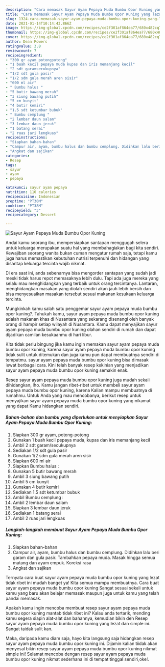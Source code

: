 ```yaml
---
description: "Cara memasak Sayur Ayam Pepaya Muda Bumbu Opor Kuning yang lezat dan Mudah Dibuat"
title: "Cara memasak Sayur Ayam Pepaya Muda Bumbu Opor Kuning yang lezat dan Mudah Dibuat"
slug: 1324-cara-memasak-sayur-ayam-pepaya-muda-bumbu-opor-kuning-yang-lezat-dan-mudah-dibuat
date: 2021-01-14T10:14:43.866Z
image: https://img-global.cpcdn.com/recipes/ce2f301af864ea77/680x482cq70/sayur-ayam-pepaya-muda-bumbu-opor-kuning-foto-resep-utama.jpg
thumbnail: https://img-global.cpcdn.com/recipes/ce2f301af864ea77/680x482cq70/sayur-ayam-pepaya-muda-bumbu-opor-kuning-foto-resep-utama.jpg
cover: https://img-global.cpcdn.com/recipes/ce2f301af864ea77/680x482cq70/sayur-ayam-pepaya-muda-bumbu-opor-kuning-foto-resep-utama.jpg
author: Dean Powers
ratingvalue: 3.8
reviewcount: 7
recipeingredient:
- "300 gr ayam potongpotong"
- "1 buah kecil pepaya muda kupas dan iris memanjang kecil"
- "2 sdt garamsecukupnya"
- "1/2 sdt gula pasir"
- "1/2 sdm gula merah aren sisir"
- "600 ml air"
- " Bumbu halus "
- "5 butir bawang merah"
- "3 siung bawang putih"
- "5 cm kunyit"
- "4 butir kemiri"
- "1.5 sdt ketumbar bubuk"
- " Bumbu cemplung "
- "2 lembar daun salam"
- "3 lembar daun jeruk"
- "1 batang serai"
- "2 ruas jari lengkuas"
recipeinstructions:
- "Siapkan bahan-bahan"
- "Campur air, ayam, bumbu halus dan bumbu cemplung. Didihkan lalu beri garam dan gula pasir. Tambahkan pepaya muda. Masak hingga semua matang dan ayam empuk. Koreksi rasa"
- "Angkat dan sajikan"
categories:
- Resep
tags:
- sayur
- ayam
- pepaya

katakunci: sayur ayam pepaya 
nutrition: 110 calories
recipecuisine: Indonesian
preptime: "PT30M"
cooktime: "PT38M"
recipeyield: "3"
recipecategory: Dessert

---
```



![Sayur Ayam Pepaya Muda Bumbu Opor Kuning](https://img-global.cpcdn.com/recipes/ce2f301af864ea77/680x482cq70/sayur-ayam-pepaya-muda-bumbu-opor-kuning-foto-resep-utama.jpg)

Andai kamu seorang ibu, mempersiapkan santapan menggugah selera untuk keluarga merupakan suatu hal yang membahagiakan bagi kita sendiri. Kewajiban seorang  wanita bukan cuman mengatur rumah saja, tetapi kamu juga harus memastikan kebutuhan nutrisi terpenuhi dan hidangan yang disantap keluarga tercinta wajib nikmat.

Di era  saat ini, anda sebenarnya bisa mengorder santapan yang sudah jadi meski tidak harus repot memasaknya lebih dulu. Tapi ada juga mereka yang selalu mau menghidangkan yang terbaik untuk orang tercintanya. Lantaran, menghidangkan masakan yang diolah sendiri akan jauh lebih bersih dan bisa menyesuaikan masakan tersebut sesuai makanan kesukaan keluarga tercinta. 



Mungkinkah kamu salah satu penggemar sayur ayam pepaya muda bumbu opor kuning?. Tahukah kamu, sayur ayam pepaya muda bumbu opor kuning adalah makanan khas di Nusantara yang sekarang disenangi oleh banyak orang di hampir setiap wilayah di Nusantara. Kamu dapat menyajikan sayur ayam pepaya muda bumbu opor kuning olahan sendiri di rumah dan dapat dijadikan camilan kesukaanmu di hari libur.

Kita tidak perlu bingung jika kamu ingin memakan sayur ayam pepaya muda bumbu opor kuning, karena sayur ayam pepaya muda bumbu opor kuning tidak sulit untuk ditemukan dan juga kamu pun dapat membuatnya sendiri di tempatmu. sayur ayam pepaya muda bumbu opor kuning bisa dimasak lewat berbagai cara. Kini telah banyak resep kekinian yang menjadikan sayur ayam pepaya muda bumbu opor kuning semakin enak.

Resep sayur ayam pepaya muda bumbu opor kuning juga mudah sekali dihidangkan, lho. Kamu jangan ribet-ribet untuk membeli sayur ayam pepaya muda bumbu opor kuning, karena Kalian mampu membuatnya di rumahmu. Untuk Anda yang mau mencobanya, berikut resep untuk menyajikan sayur ayam pepaya muda bumbu opor kuning yang nikamat yang dapat Kamu hidangkan sendiri.

<!--inarticleads1-->

##### Bahan-bahan dan bumbu yang diperlukan untuk menyiapkan Sayur Ayam Pepaya Muda Bumbu Opor Kuning:

1. Siapkan 300 gr ayam, potong-potong
1. Gunakan 1 buah kecil pepaya muda, kupas dan iris memanjang kecil
1. Ambil 2 sdt garam/secukupnya
1. Sediakan 1/2 sdt gula pasir
1. Gunakan 1/2 sdm gula merah aren sisir
1. Siapkan 600 ml air
1. Siapkan  Bumbu halus :
1. Gunakan 5 butir bawang merah
1. Ambil 3 siung bawang putih
1. Ambil 5 cm kunyit
1. Gunakan 4 butir kemiri
1. Sediakan 1.5 sdt ketumbar bubuk
1. Ambil  Bumbu cemplung :
1. Ambil 2 lembar daun salam
1. Siapkan 3 lembar daun jeruk
1. Sediakan 1 batang serai
1. Ambil 2 ruas jari lengkuas




<!--inarticleads2-->

##### Langkah-langkah membuat Sayur Ayam Pepaya Muda Bumbu Opor Kuning:

1. Siapkan bahan-bahan
1. Campur air, ayam, bumbu halus dan bumbu cemplung. Didihkan lalu beri garam dan gula pasir. Tambahkan pepaya muda. Masak hingga semua matang dan ayam empuk. Koreksi rasa
1. Angkat dan sajikan




Ternyata cara buat sayur ayam pepaya muda bumbu opor kuning yang lezat tidak ribet ini mudah banget ya! Kita semua mampu membuatnya. Cara buat sayur ayam pepaya muda bumbu opor kuning Sangat sesuai sekali untuk kamu yang baru akan belajar memasak maupun juga untuk kamu yang telah pandai memasak.

Apakah kamu ingin mencoba membuat resep sayur ayam pepaya muda bumbu opor kuning mantab tidak ribet ini? Kalau anda tertarik, mending kamu segera siapin alat-alat dan bahannya, kemudian bikin deh Resep sayur ayam pepaya muda bumbu opor kuning yang lezat dan simple ini. Sangat taidak sulit kan. 

Maka, daripada kamu diam saja, hayo kita langsung saja hidangkan resep sayur ayam pepaya muda bumbu opor kuning ini. Dijamin kalian tiidak akan menyesal bikin resep sayur ayam pepaya muda bumbu opor kuning nikmat simple ini! Selamat mencoba dengan resep sayur ayam pepaya muda bumbu opor kuning nikmat sederhana ini di tempat tinggal sendiri,oke!.

